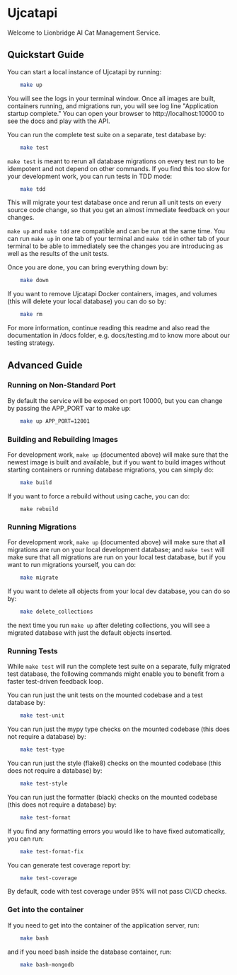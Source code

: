 # Ujcatapi

Welcome to Lionbridge AI Cat Management Service.

## Quickstart Guide

You can start a local instance of Ujcatapi by running:

```sh
    make up
```

You will see the logs in your terminal window. Once all images are built, containers running, and 
migrations run, you will see log line "Application startup complete." You can open your browser to 
http://localhost:10000 to see the docs and play with the API.

You can run the complete test suite on a separate, test database by:

```sh
    make test
```

`make test` is meant to rerun all database migrations on every test run to be idempotent and not 
depend on other commands. If you find this too slow for your development work, you can run tests
in TDD mode:

```sh
    make tdd
```

This will migrate your test database once and rerun all unit tests on every source code change, so
that you get an almost immediate feedback on your changes.

`make up` and `make tdd` are compatible and can be run at the same time. You can run `make up`
in one tab of your terminal and `make tdd` in other tab of your terminal to be able to immediately 
see the changes you are introducing as well as the results of the unit tests.

Once you are done, you can bring everything down by:

```sh
    make down
```

If you want to remove Ujcatapi Docker containers, images, and volumes (this will delete your local 
database) you can do so by:

```sh
    make rm
```

For more information, continue reading this readme and also read the documentation in /docs folder,
e.g. docs/testing.md to know more about our testing strategy.

## Advanced Guide

### Running on Non-Standard Port

By default the service will be exposed on port 10000, but you can change by passing the APP_PORT
var to make up:

```sh
    make up APP_PORT=12001
```

### Building and Rebuilding Images

For development work, `make up` (documented above) will make sure that the newest image is built 
and available, but if you want to build images without starting containers or running database 
migrations, you can simply do:

```sh
    make build
```

If you want to force a rebuild without using cache, you can do:

```she
    make rebuild
```

### Running Migrations

For development work, `make up` (documented above) will make sure that all migrations are run on 
your local development database; and `make test` will make sure that all migrations are run on 
your local test database, but if you want to run migrations yourself, you can do:

```sh
    make migrate
```

If you want to delete all objects from your local dev database, you can do so by:

```sh
    make delete_collections
```

the next time you run `make up` after deleting collections, you will see a migrated database with 
just the default objects inserted.

### Running Tests

While `make test` will run the complete test suite on a separate, fully migrated test database, 
the following commands might enable you to benefit from a faster test-driven feedback loop.

You can run just the unit tests on the mounted codebase and a test database by:

```sh
    make test-unit
```

You can run just the mypy type checks on the mounted codebase (this does not require a database) 
by:

```sh
    make test-type
```

You can run just the style (flake8) checks on the mounted codebase (this does not require 
a database) by:

```sh
    make test-style
```

You can run just the formatter (black) checks on the mounted codebase (this does not require 
a database) by:

```sh
    make test-format
```

If you find any formatting errors you would like to have fixed automatically, you can run:

```sh
    make test-format-fix
```

You can generate test coverage report by:

```sh
    make test-coverage
```

By default, code with test coverage under 95% will not pass CI/CD checks.

### Get into the container

If you need to get into the container of the application server, run:

```sh
    make bash
```

and if you need bash inside the database container, run:

```sh
    make bash-mongodb
```
